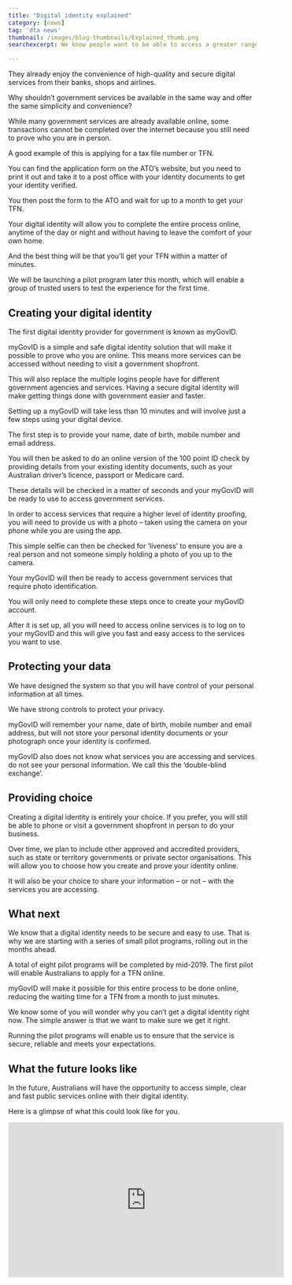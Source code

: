 ```yaml
---
title: "Digital identity explained"
category: [news]
tag: 'dta news'
thumbnail: /images/blog-thumbnails/Explained_thumb.png
searchexcerpt: We know people want to be able to access a greater range of government services online.

---
```

They already enjoy the convenience of high-quality and secure digital services from their banks, shops and airlines.

Why shouldn’t government services be available in the same way and offer the same simplicity and convenience?

While many government services are already available online, some transactions cannot be completed over the internet because you still need to prove who you are in person.

A good example of this is applying for a tax file number or TFN.

You can find the application form on the ATO’s website, but you need to print it out and take it to a post office with your identity documents to get your identity verified.

You then post the form to the ATO and wait for up to a month to get your TFN.

Your digital identity will allow you to complete the entire process online, anytime of the day or night and without having to leave the comfort of your own home.

And the best thing will be that you’ll get your TFN within a matter of minutes.

We will be launching a pilot program later this month, which will enable a group of trusted users to test the experience for the first time.

## Creating your digital identity

The first digital identity provider for government is known as myGovID.

myGovID is a simple and safe digital identity solution that will make it possible to prove who you are online. This means more services can be accessed without needing to visit a government shopfront.

This will also replace the multiple logins people have for different government agencies and services. Having a secure digital identity will make getting things done with government easier and faster.

Setting up a myGovID will take less than 10 minutes and will involve just a few steps using your digital device.

The first step is to provide your name, date of birth, mobile number and email address.

You will then be asked to do an online version of the 100 point ID check by providing details from your existing identity documents, such as your Australian driver’s licence, passport or Medicare card.

These details will be checked in a matter of seconds and your myGovID will be ready to use to access government services.

In order to access services that require a higher level of identity proofing, you will need to provide us with a photo – taken using the camera on your phone while you are using the app.

This simple selfie can then be checked for ‘liveness’ to ensure you are a real person and not someone simply holding a photo of you up to the camera.

Your myGovID will then be ready to access government services that require photo identification.

You will only need to complete these steps once to create your myGovID account.

After it is set up, all you will need to access online services is to log on to your myGovID and this will give you fast and easy access to the services you want to use.

## Protecting your data

We have designed the system so that you will have control of your personal information at all times.

We have strong controls to protect your privacy.

myGovID will remember your name, date of birth, mobile number and email address, but will not store your personal identity documents or your photograph once your identity is confirmed.

myGovID also does not know what services you are accessing and services do not see your personal information. We call this the ‘double-blind exchange’.

## Providing choice

Creating a digital identity is entirely your choice. If you prefer, you will still be able to phone or visit a government shopfront in person to do your business.

Over time, we plan to include other approved and accredited providers, such as state or territory governments or private sector organisations. This will allow you to choose how you create and prove your identity online.

It will also be your choice to share your information – or not – with the services you are accessing.

## What next

We know that a digital identity needs to be secure and easy to use. That is why we are starting with a series of small pilot programs, rolling out in the months ahead.

A total of eight pilot programs will be completed by mid-2019. The first pilot will enable Australians to apply for a TFN online.

myGovID will make it possible for this entire process to be done online, reducing the waiting time for a TFN from a month to just minutes.

We know some of you will wonder why you can’t get a digital identity right now. The simple answer is that we want to make sure we get it right.

Running the pilot programs will enable us to ensure that the service is secure, reliable and meets your expectations.

## What the future looks like

In the future, Australians will have the opportunity to access simple, clear and fast public services online with their digital identity.

Here is a glimpse of what this could look like for you.

<iframe width="560" height="315" src="https://www.youtube.com/embed/M9dkkHI6mOA" frameborder="0" allow="autoplay; encrypted-media" allowfullscreen></iframe>
